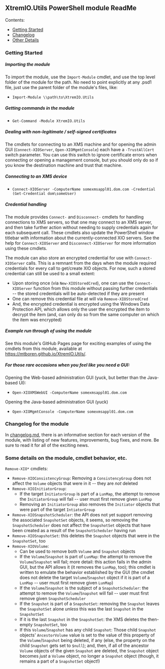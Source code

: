 ## XtremIO.Utils PowerShell module ReadMe

Contents:

- [Getting Started](#gettingStarted)
- [Changelog](#changelog)
- [Other Details](#otherDetails)

<a id="gettingStarted"></a>
### Getting Started


##### Importing the module

To import the module, use the `Import-Module` cmdlet, and use the top level folder of the module for the path.  No need to point explicitly at any .psd1 file, just use the parent folder of the module's files, like:

- `Import-Module \\path\to\XtremIO.Utils`

##### Getting commands in the module

- `Get-Command -Module XtremIO.Utils`

##### Dealing with non-legitimate / self-signed certificates
The cmdlets for connecting to an XMS machine and for opening the admin GUI (`Connect-XIOServer`, `Open-XIOMgmtConsole`) each have a `-TrustAllCert` switch parameter.  You can use this switch to ignore certificate errors when connecting or opening a management console, but you should only do so if you know the destination machine and trust that machine.


##### Connecting to an XMS device
- `Connect-XIOServer -ComputerName somexmsappl01.dom.com -Credential (Get-Credential dom\someUser)`

##### Credential handling

The module provides `Connect-` and `Disconnect-` cmdlets for handling connections to XMS servers, so that one may connect to an XMS server, and then take further action without needing to supply credentials again for each subsequent call.  These cmdlets also update the PowerShell window titlebar with information about the currently-connected XIO servers.  See the help for `Connect-XIOServer` and `Disconnect-XIOServer` for more information using these cmdlets.

The module can also store an encrypted credential for use with `Connect-XIOServer` calls.  This is a remnant from the days when the module required credentials for every call to get/create XIO objects.  For now, such a stored credential can still be used to a small extent:   

- Upon storing once (via `New-XIOStoredCred`), one can use the `Connect-XIOServer` function from this module without passing further credentials -- the stored credentials will be auto-detected if they are present
- One can remove this credential file at will via `Remove-XIOStoredCred`
- And, the encrypted credential is encrypted using the Windows Data Protection API, which allows only the user the encrypted the item to decrypt the item (and, can only do so from the same computer on which the item was encrypted)

##### Example run through of using the module
See this module's GitHub Pages page for exciting examples of using the cmdlets from this module, available at <https://mtboren.github.io/XtremIO.Utils/>.

##### For those rare occasions when you feel like you need a GUI:
Opening the Web-based administration GUI (yuck, but better than the Java-based UI):
- `Open-XIOXMSWebUI -ComputerName somexmsappl01.dom.com`

Opening the Java-based administration GUI (yuck)
- `Open-XIOMgmtConsole -ComputerName somexmsappl01.dom.com`


<a id="changelog"></a>
### Changelog for the module
In [changelog.md](changelog.md), there is an informative section for each version of the module, with listing of new features, improvements, bug fixes, and more.  Be sure to read it for all of the exciting news.


<a id="otherDetails"></a>
### Some details on the module, cmdlet behavior, etc.
`Remove-XIO*` cmdlets:

- `Remove-XIOConsistencyGroup`:  Removing a `ConsistencyGroup` does not affect the `Volume` objects that were in it -- they are _not_ deleted
- `Remove-XIOInitiatorGroup`:
	- If the target `InitiatorGroup` is part of a `LunMap`, the attempt to remove the `InitiatorGroup` will fail  -- user must first remove given `LunMap`
	- Removing an `InitiatorGroup` also removes the `Initiator` objects that were part of the target `IntiatorGroup`
- `Remove-XIOSnapshotScheduler`:  the API does not yet support removing the associated `SnapshotSet` objects, it seems, so removing the `SnapshotScheduler` does not affect the `SnapshotSet` objects that have been created as a result of the `SnapshotScheduler` having run
- `Remove-XIOSnapshotSet`:  this deletes the `Snapshot` objects that were in the `SnapshotSet`, too
- `Remove-XIOVolume`:
	- Can be used to remove both `Volume` and `Snapshot` objects
	- If the `Volume`/`Snapshot` is part of `LunMap`:  the attempt to remove the `Volume`/`Snapshot` will fail; more detail:  this action fails in the admin GUI, but the API allows it (it removes the `LunMap`, too); this cmdlet is written to emulate the behavior established by the GUI (the cmdlet does not delete the target `Volume`/`Snapshot` object if it is part of a `LunMap` -- user must first remove given `LunMap`)
	- If the `Volume`/`Snapshot` is the subject of a `SnapshotScheduler`:  the attempt to remove the `Volume`/`Snapshot` will fail -- user must first remove given `SnapshotScheduler`
	- If the `Snapshot` is part of a `SnapshotSet`:  removing the `Snapshot` leaves the `SnapshotSet` alone _unless_ this was the last `Snapshot` in the `SnapshotSet`
	- If it is the last `Snapshot` in the `SnapshotSet`:  the XMS deletes the then-empty `SnapshotSet`, too
	- If this `Volume`/`Snapshot` has any child `Snapshot`:  Those child `Snapshot` objects' `AncestorVolume` value is set to the value of this property of the `Volume`/`Snapshot` being deleted, if any (else, the property on the child `Snapshot` gets set to `$null`); and, then, if all of the ancestor `Volume` objects of the given `Snapshot` are deleted, the `Snapshot` object becomes _just_ a `Volume` object, no longer a `Snapshot` object (though, it remains a part of a `SnapshotSet` object!)
